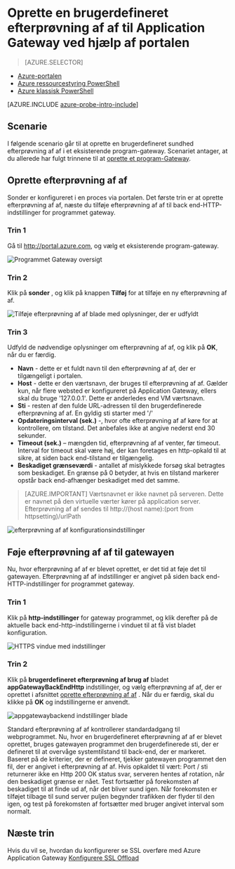 <properties
   pageTitle="Oprette en brugerdefineret efterprøvning af af til et program-gateway ved hjælp af portalen | Microsoft Azure"
   description="Lær at oprette en brugerdefineret efterprøvning af af til Application Gateway ved hjælp af portalen"
   services="application-gateway"
   documentationCenter="na"
   authors="georgewallace"
   manager="carmonm"
   editor=""
   tags="azure-resource-manager"
/>
<tags  
   ms.service="application-gateway"
   ms.devlang="na"
   ms.topic="article"
   ms.tgt_pltfrm="na"
   ms.workload="infrastructure-services"
   ms.date="10/25/2016"
   ms.author="gwallace" />

# <a name="create-a-custom-probe-for-application-gateway-by-using-the-portal"></a>Oprette en brugerdefineret efterprøvning af af til Application Gateway ved hjælp af portalen

> [AZURE.SELECTOR]
- [Azure-portalen](application-gateway-create-probe-portal.md)
- [Azure ressourcestyring PowerShell](application-gateway-create-probe-ps.md)
- [Azure klassisk PowerShell](application-gateway-create-probe-classic-ps.md)

[AZURE.INCLUDE [azure-probe-intro-include](../../includes/application-gateway-create-probe-intro-include.md)]

## <a name="scenario"></a>Scenarie

I følgende scenario går til at oprette en brugerdefineret sundhed efterprøvning af af i et eksisterende program-gateway.
Scenariet antager, at du allerede har fulgt trinnene til at [oprette et program-Gateway](application-gateway-create-gateway-portal.md).

## <a name="createprobe"></a>Oprette efterprøvning af af

Sonder er konfigureret i en proces via portalen. Det første trin er at oprette efterprøvning af af, næste du tilføje efterprøvning af af til back end-HTTP-indstillinger for programmet gateway.

### <a name="step-1"></a>Trin 1

Gå til http://portal.azure.com, og vælg et eksisterende program-gateway.

![Programmet Gateway oversigt][1]

### <a name="step-2"></a>Trin 2

Klik på **sonder** , og klik på knappen **Tilføj** for at tilføje en ny efterprøvning af af.

![Tilføje efterprøvning af af blade med oplysninger, der er udfyldt][2]

### <a name="step-3"></a>Trin 3

Udfyld de nødvendige oplysninger om efterprøvning af af, og klik på **OK**, når du er færdig.

- **Navn** - dette er et fuldt navn til den efterprøvning af af, der er tilgængeligt i portalen.
- **Host** - dette er den værtsnavn, der bruges til efterprøvning af af. Gælder kun, når flere websted er konfigureret på Application Gateway, ellers skal du bruge '127.0.0.1'. Dette er anderledes end VM værtsnavn.
- **Sti** - resten af den fulde URL-adressen til den brugerdefinerede efterprøvning af af. En gyldig sti starter med '/'
- **Opdateringsinterval (sek.)** -, hvor ofte efterprøvning af af køre for at kontrollere, om tilstand. Det anbefales ikke at angive nederst end 30 sekunder.
- **Timeout (sek.)** – mængden tid, efterprøvning af af venter, før timeout. Interval for timeout skal være høj, der kan foretages en http-opkald til at sikre, at siden back end-tilstand er tilgængelig.
- **Beskadiget grænseværdi** - antallet af mislykkede forsøg skal betragtes som beskadiget. En grænse på 0 betyder, at hvis en tilstand markerer opstår back end-afhænger beskadiget med det samme.

> [AZURE.IMPORTANT] Værtsnavnet er ikke navnet på serveren. Dette er navnet på den virtuelle værter kører på application server. Efterprøvning af af sendes til http://(host name):(port from httpsetting)/urlPath

![efterprøvning af af konfigurationsindstillinger][3]

## <a name="add-probe-to-the-gateway"></a>Føje efterprøvning af af til gatewayen

Nu, hvor efterprøvning af af er blevet oprettet, er det tid at føje det til gatewayen. Efterprøvning af af indstillinger er angivet på siden back end-HTTP-indstillinger for programmet gateway.

### <a name="step-1"></a>Trin 1

Klik på **http-indstillinger** for gateway programmet, og klik derefter på de aktuelle back end-http-indstillingerne i vinduet til at få vist bladet konfiguration.

![HTTPS vindue med indstillinger][4]

### <a name="step-2"></a>Trin 2

Klik på **brugerdefineret efterprøvning af brug af** bladet **appGatewayBackEndHttp** indstillinger, og vælg efterprøvning af af, der er oprettet i afsnittet [oprette efterprøvning af af](#createprobe) .
Når du er færdig, skal du klikke på **OK** og indstillingerne er anvendt.

![appgatewaybackend indstillinger blade][5]

Standard efterprøvning af af kontrollerer standardadgang til webprogrammet. Nu, hvor en brugerdefineret efterprøvning af af er blevet oprettet, bruges gatewayen programmet den brugerdefinerede sti, der er defineret til at overvåge systemtilstand til back-end, der er markeret. Baseret på de kriterier, der er defineret, tjekker gatewayen programmet den fil, der er angivet i efterprøvning af af. Hvis opkaldet til vært: Port / sti returnerer ikke en Http 200 OK status svar, serveren hentes af rotation, når den beskadiget grænse er nået. Test fortsætter på forekomsten af beskadiget til at finde ud af, når det bliver sund igen. Når forekomsten er tilføjet tilbage til sund server puljen begynder trafikken der flyder til den igen, og test på forekomsten af fortsætter med bruger angivet interval som normalt.


## <a name="next-steps"></a>Næste trin

Hvis du vil se, hvordan du konfigurerer se SSL overføre med Azure Application Gateway [Konfigurere SSL Offload](application-gateway-ssl-portal.md)

[1]: ./media/application-gateway-create-probe-portal/figure1.png
[2]: ./media/application-gateway-create-probe-portal/figure2.png
[3]: ./media/application-gateway-create-probe-portal/figure3.png
[4]: ./media/application-gateway-create-probe-portal/figure4.png
[5]: ./media/application-gateway-create-probe-portal/figure5.png